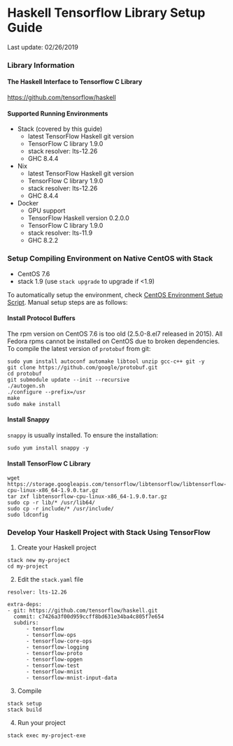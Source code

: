 # Haskell Tensorflow Library Setup Guide

Last update: 02/26/2019

### Library Information

#### The Haskell Interface to Tensorflow C Library
https://github.com/tensorflow/haskell

#### Supported Running Environments
- Stack (covered by this guide)
    - latest TensorFlow Haskell git version
    - TensorFlow C library 1.9.0
    - stack resolver: lts-12.26
    - GHC 8.4.4
- Nix
    - latest TensorFlow Haskell git version
    - TensorFlow C library 1.9.0
    - stack resolver: lts-12.26
    - GHC 8.4.4
- Docker
    - GPU support
    - TensorFlow Haskell version 0.2.0.0
    - TensorFlow C library 1.9.0
    - stack resolver: lts-11.9
    - GHC 8.2.2

### Setup Compiling Environment on Native CentOS with Stack
- CentOS 7.6
- stack 1.9 (use `stack upgrade` to upgrade if <1.9)

To automatically setup the environment, check [CentOS Environment Setup Script](https://github.com/subbyte/tensorflow-haskell/blob/master/tools/install_centos_dependencies.sh). Manual setup steps are as follows:

#### Install Protocol Buffers

The rpm version on CentOS 7.6 is too old (2.5.0-8.el7 released in 2015). All
Fedora rpms cannot be installed on CentOS due to broken dependencies. To
compile the latest version of `protobuf` from git:

```
sudo yum install autoconf automake libtool unzip gcc-c++ git -y
git clone https://github.com/google/protobuf.git
cd protobuf
git submodule update --init --recursive
./autogen.sh
./configure --prefix=/usr
make
sudo make install
```

#### Install Snappy

`snappy` is usually installed. To ensure the installation:
```
sudo yum install snappy -y
```

#### Install TensorFlow C Library

```
wget https://storage.googleapis.com/tensorflow/libtensorflow/libtensorflow-cpu-linux-x86_64-1.9.0.tar.gz
tar zxf libtensorflow-cpu-linux-x86_64-1.9.0.tar.gz
sudo cp -r lib/* /usr/lib64/
sudo cp -r include/* /usr/include/
sudo ldconfig
```

### Develop Your Haskell Project with Stack Using TensorFlow

1. Create your Haskell project
```
stack new my-project
cd my-project
```
2. Edit the `stack.yaml` file
```
resolver: lts-12.26

extra-deps:
- git: https://github.com/tensorflow/haskell.git
  commit: c7426a3f00d959ccff8bd631e34ba4c805f7e654
  subdirs:
      - tensorflow
      - tensorflow-ops
      - tensorflow-core-ops
      - tensorflow-logging
      - tensorflow-proto
      - tensorflow-opgen
      - tensorflow-test
      - tensorflow-mnist
      - tensorflow-mnist-input-data
```
3. Compile
```
stack setup
stack build
```
4. Run your project
```
stack exec my-project-exe
```
